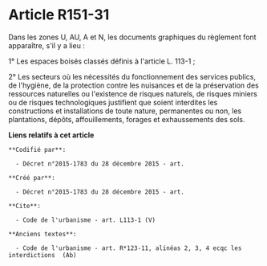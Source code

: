 # Article R151-31

Dans les zones U, AU, A et N, les documents graphiques du règlement font apparaître, s'il y a lieu : 

1° Les espaces boisés classés définis à l'article L. 113-1 ; 

2° Les secteurs où les nécessités du fonctionnement des services publics, de l'hygiène, de la protection contre les nuisances
et de la préservation des ressources naturelles ou l'existence de risques naturels, de risques miniers ou de risques
technologiques justifient que soient interdites les constructions et installations de toute nature, permanentes ou non, les
plantations, dépôts, affouillements, forages et exhaussements des sols.

**Liens relatifs à cet article**

	**Codifié par**:

	  - Décret n°2015-1783 du 28 décembre 2015 - art.

	**Créé par**:

	  - Décret n°2015-1783 du 28 décembre 2015 - art.

	**Cite**:

	  - Code de l'urbanisme - art. L113-1 (V)

	**Anciens textes**:

	  - Code de l'urbanisme - art. R*123-11, alinéas 2, 3, 4 ecqc les interdictions  (Ab)
